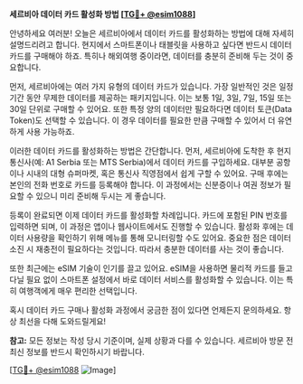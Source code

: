 **세르비아 데이터 카드 활성화 방법 [[TG💪+ @esim1088](https://t.me/s/esim1088)]**

안녕하세요 여러분! 오늘은 세르비아에서 데이터 카드를 활성화하는 방법에 대해 자세히 설명드리려고 합니다. 현지에서 스마트폰이나 태블릿을 사용하고 싶다면 반드시 데이터 카드를 구매해야 하죠. 특히나 해외여행 중이라면, 데이터를 충분히 준비해 두는 것이 중요합니다.

먼저, 세르비아에는 여러 가지 유형의 데이터 카드가 있습니다. 가장 일반적인 것은 일정 기간 동안 무제한 데이터를 제공하는 패키지입니다. 이는 보통 1일, 3일, 7일, 15일 또는 30일 단위로 구매할 수 있어요. 또한 특정 양의 데이터만 필요하다면 데이터 토큰(Data Token)도 선택할 수 있습니다. 이 경우 데이터를 필요한 만큼 구매할 수 있어서 더 유연하게 사용 가능하죠.

이러한 데이터 카드를 활성화하는 방법은 간단합니다. 먼저, 세르비아에 도착한 후 현지 통신사(예: A1 Serbia 또는 MTS Serbia)에서 데이터 카드를 구입하세요. 대부분 공항이나 시내의 대형 슈퍼마켓, 혹은 통신사 직영점에서 쉽게 구할 수 있어요. 구매 후에는 본인의 전화 번호로 카드를 등록해야 합니다. 이 과정에서는 신분증이나 여권 정보가 필요할 수 있으니 미리 준비해 두시는 게 좋습니다.

등록이 완료되면 이제 데이터 카드를 활성화할 차례입니다. 카드에 포함된 PIN 번호를 입력하면 되며, 이 과정은 앱이나 웹사이트에서도 진행할 수 있습니다. 활성화 후에는 데이터 사용량을 확인하기 위해 메뉴를 통해 모니터링할 수도 있어요. 중요한 점은 데이터 소진 시 재충전이 필요하다는 것입니다. 따라서 충분한 데이터를 사는 것이 좋습니다.

또한 최근에는 eSIM 기술이 인기를 끌고 있어요. eSIM을 사용하면 물리적 카드를 들고 다닐 필요 없이 스마트폰 설정에서 바로 데이터 서비스를 활성화할 수 있습니다. 이는 특히 여행객에게 매우 편리한 선택입니다.

혹시 데이터 카드 구매나 활성화 과정에서 궁금한 점이 있다면 언제든지 문의하세요. 항상 최선을 다해 도와드릴게요! 

**참고:** 모든 정보는 작성 당시 기준이며, 실제 상황과 다를 수 있습니다. 세르비아 방문 전 최신 정보를 반드시 확인하시기 바랍니다. 

[[TG💪+ @esim1088](https://t.me/s/esim1088) ![Image](https://i.postimg.cc/Y0z9fWf4/image.png)]